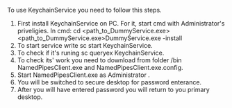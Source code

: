 To use KeychainService you need to follow this steps.

1. First install KeychainService on PC. For it, start cmd with Administrator's priveligies. In cmd:
	cd <path_to_DummyService.exe>
	<path_to_DummyService.exe>DummyService.exe -install
2. To start service write sc start KeychainService.
3. To check if it's runing sc queryex KeychainService.
4. To check its' work you need to download from folder /bin NamedPipesClient.exe and NamedPipesClient.exe.config.
5. Start NamedPipesClient.exe as Administrator .
6. You will be switched to secure desktop for password enterance.
7. After you will have entered password you will return to you primary desktop.